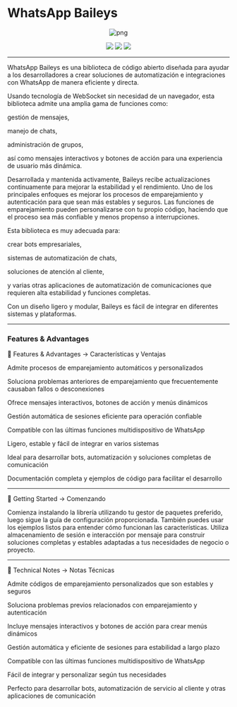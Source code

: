 # WhatsApp Baileys



<!-- REDNAME README KECE GILA 🔥 -->

<p align="center">
  <img src="https://files.catbox.moe/2tcrbx.jpg" alt="png" />
</p>

<p align="center">
  <img src="https://img.shields.io/badge/BASED-Baileys-red?style=flat-square&logo=whatsapp" />
  <img src="https://img.shields.io/badge/POWERED_BY-REDNAME-FF0000?style=flat-square&logo=github" />
  <img src="https://img.shields.io/badge/STATUS-ALIVE-red?style=flat-square&logo=linux" />
</p>

---



WhatsApp Baileys es una biblioteca de código abierto diseñada para ayudar a los desarrolladores a crear soluciones de automatización e integraciones con WhatsApp de manera eficiente y directa.

Usando tecnología de WebSocket sin necesidad de un navegador, esta biblioteca admite una amplia gama de funciones como:

gestión de mensajes,

manejo de chats,

administración de grupos,

así como mensajes interactivos y botones de acción para una experiencia de usuario más dinámica.


Desarrollada y mantenida activamente, Baileys recibe actualizaciones continuamente para mejorar la estabilidad y el rendimiento.
Uno de los principales enfoques es mejorar los procesos de emparejamiento y autenticación para que sean más estables y seguros.
Las funciones de emparejamiento pueden personalizarse con tu propio código, haciendo que el proceso sea más confiable y menos propenso a interrupciones.

Esta biblioteca es muy adecuada para:

crear bots empresariales,

sistemas de automatización de chats,

soluciones de atención al cliente,

y varias otras aplicaciones de automatización de comunicaciones que requieren alta estabilidad y funciones completas.


Con un diseño ligero y modular, Baileys es fácil de integrar en diferentes sistemas y plataformas.

---

###  Features & Advantages

🔧 Features & Advantages → Características y Ventajas

Admite procesos de emparejamiento automáticos y personalizados

Soluciona problemas anteriores de emparejamiento que frecuentemente causaban fallos o desconexiones

Ofrece mensajes interactivos, botones de acción y menús dinámicos

Gestión automática de sesiones eficiente para operación confiable

Compatible con las últimas funciones multidispositivo de WhatsApp

Ligero, estable y fácil de integrar en varios sistemas

Ideal para desarrollar bots, automatización y soluciones completas de comunicación

Documentación completa y ejemplos de código para facilitar el desarrollo



---

🚀 Getting Started → Comenzando

Comienza instalando la librería utilizando tu gestor de paquetes preferido, luego sigue la guía de configuración proporcionada. También puedes usar los ejemplos listos para entender cómo funcionan las características. Utiliza almacenamiento de sesión e interacción por mensaje para construir soluciones completas y estables adaptadas a tus necesidades de negocio o proyecto.


---

🧠 Technical Notes → Notas Técnicas

Admite códigos de emparejamiento personalizados que son estables y seguros

Soluciona problemas previos relacionados con emparejamiento y autenticación

Incluye mensajes interactivos y botones de acción para crear menús dinámicos

Gestión automática y eficiente de sesiones para estabilidad a largo plazo

Compatible con las últimas funciones multidispositivo de WhatsApp

Fácil de integrar y personalizar según tus necesidades

Perfecto para desarrollar bots, automatización de servicio al cliente y otras aplicaciones de comunicación
